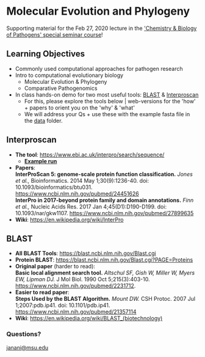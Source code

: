 # Molecular Evolution and Phylogeny
Supporting material for the Feb 27, 2020 lecture in the ['Chemistry & Biology of Pathogens' special seminar course](https://d2l.msu.edu/d2l/home/992472)!

## Learning Objectives
- Commonly used computational approaches for pathogen research
- Intro to computational evolutionary biology
  - Molecular Evolution & Phylogeny
  - Comparative Pathogenomics
- In class hands-on demo for two most useful tools: [BLAST](https://github.com/jananiravi/2020-molevol-phylogeny#blast) & [Interproscan](https://github.com/jananiravi/2020-molevol-phylogeny#interproscan)
  - For this, please explore the tools below | web-versions for the 'how' + papers to orient you on the 'why' & 'what'
  - We will address your Qs + use these with the example fasta file in the [data](https://github.com/jananiravi/2020-molevol-phylogeny/tree/master/data) folder.

## Interproscan
- **The tool**: https://www.ebi.ac.uk/interpro/search/sequence/
  - [**Example run**](http://www.ebi.ac.uk/Tools/services/web/toolform.ebi?tool=iprscan5&sequence=uniprot:KPYM_HUMAN)
- **Papers**: <br>
**InterProScan 5: genome-scale protein function classification.** _Jones et al.,_ Bioinformatics. 2014 May 1;30(9):1236-40. doi: 10.1093/bioinformatics/btu031. https://www.ncbi.nlm.nih.gov/pubmed/24451626 <br>
**InterPro in 2017-beyond protein family and domain annotations.** _Finn et al.,_ Nucleic Acids Res. 2017 Jan 4;45(D1):D190-D199. doi: 10.1093/nar/gkw1107. https://www.ncbi.nlm.nih.gov/pubmed/27899635
- **Wiki**: https://en.wikipedia.org/wiki/InterPro

## BLAST
- **All BLAST Tools**: https://blast.ncbi.nlm.nih.gov/Blast.cgi
- **Protein BLAST**: https://blast.ncbi.nlm.nih.gov/Blast.cgi?PAGE=Proteins
- **Original paper** (harder to read): <br>
**Basic local alignment search tool.** _Altschul SF, Gish W, Miller W, Myers EW, Lipman DJ._ J Mol Biol. 1990 Oct 5;215(3):403-10. https://www.ncbi.nlm.nih.gov/pubmed/2231712.
- **Easier to read paper**: <br>
**Steps Used by the BLAST Algorithm.** _Mount DW._ CSH Protoc. 2007 Jul 1;2007:pdb.ip41. doi: 10.1101/pdb.ip41. https://www.ncbi.nlm.nih.gov/pubmed/21357114
- **Wiki**: https://en.wikipedia.org/wiki/BLAST_(biotechnology)

### Questions?
janani@msu.edu
